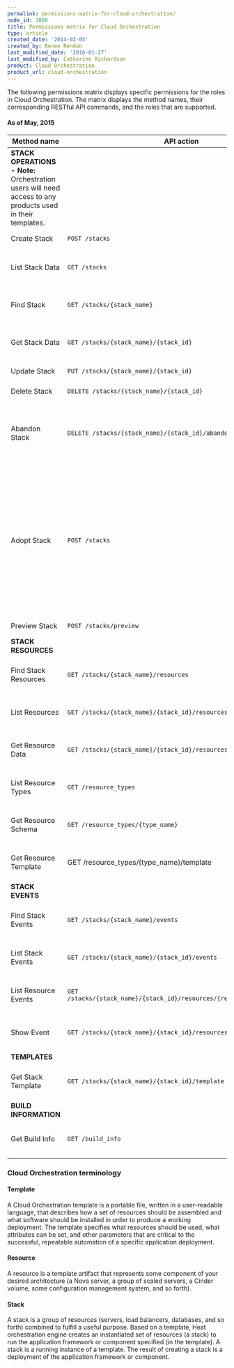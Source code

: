 ```yaml
---
permalink: permissions-matrix-for-cloud-orchestration/
node_id: 3888
title: Permissions matrix for Cloud Orchestration
type: article
created_date: '2014-02-05'
created_by: Renee Rendon
last_modified_date: '2016-01-27'
last_modified_by: Catherine Richardson
product: Cloud Orchestration
product_url: cloud-orchestration
---
```


The following permissions matrix displays specific permissions for the roles in Cloud Orchestration. The matrix displays the method names, their corresponding RESTful API commands, and the roles that are supported.

#### As of May, 2015

Method name	| API action | Role | Description
--- | --- | --- | ---
**STACK OPERATIONS - Note:** Orchestration users will need access to any products used in their templates. | | |
Create Stack | ```POST /stacks``` | **Creator  & Admin** | Creates a stack.
List Stack Data | ```GET /stacks``` |	**Observer & Creator & Admin** | Lists active stacks.
Find Stack | ```GET /stacks/{stack_name}``` | **Observer & Creator & Admin** | Finds the canonical URL for a specified stack.
Get Stack Data | ```GET /stacks/{stack_name}/{stack_id}``` | **Observer & Creator & Admin** | Gets data about a specified stack.
Update Stack | ```PUT /stacks/{stack_name}/{stack_id}``` | **Creator & Admin** | Updates a specified stack.
Delete Stack | ```DELETE /stacks/{stack_name}/{stack_id}``` | **Admin only** | Deletes a specified stack.
Abandon Stack | ```DELETE /stacks/{stack_name}/{stack_id}/abandon``` | **Admin only** | Deletes a given stack (from orchestration system database) but leaves the stack resources intact.
Adopt Stack | ```POST /stacks``` | **Creator & Admin** | This operation is similar to the Create Stack operation. Along with stack create parameters, an additional body parameter 'adopt_stack_data' must be provided (adopt_stack_data type is String). Data returned by Abandon Stack could be provided as adopt_stack_data.
Preview Stack | ```POST /stacks/preview``` | **Creator & Admin** | Previews a stack.
**STACK RESOURCES** | | |
Find Stack Resources | ```GET /stacks/{stack_name}/resources``` | **Observer & Creator & Admin** | Finds the canonical URL for the resource list of a specified stack.
List Resources | ```GET /stacks/{stack_name}/{stack_id}/resources``` | **Observer & Creator & Admin** |	Lists resources in a stack.
Get Resource Data | ```GET /stacks/{stack_name}/{stack_id}/resources/{resource_name}``` | **Observer & Creator & Admin** | Gets data for a specified resource.
List Resource Types	| ```GET /resource_types``` | **Observer & Creator & Admin** | Lists the supported template resource types.
Get Resource Schema | ```GET /resource_types/{type_name}``` | **Observer & Creator & Admin** | Gets the interface schema for a specified resource type.
Get Resource Template | GET /resource_types/{type_name}/template | **Observer & Creator & Admin** | Gets a template representation for a specified resource type.
**STACK EVENTS** | | |
Find Stack Events | ```GET /stacks/{stack_name}/events``` | **Observer & Creator & Admin** | Finds the canonical URL for the event list of a specified stack.
List Stack Events | ```GET /stacks/{stack_name}/{stack_id}/events``` | **Observer & Creator & Admin** | Lists events for a specified stack.
List Resource Events | ```GET /stacks/{stack_name}/{stack_id}/resources/{resource_name}/events``` |**Observer & Creator & Admin** | Lists events for a specified stack resource.
Show Event | ```GET /stacks/{stack_name}/{stack_id}/resources/events/{event_id}``` | **Observer & Creator & Admin** | Gets data about a specified event.
**TEMPLATES** | | |
Get Stack Template | ```GET /stacks/{stack_name}/{stack_id}/template``` | **Observer & Creator & Admin** | Gets a template for a specified stack.
**BUILD INFORMATION** | | |
Get Build Info | ```GET /build_info``` | **Observer & Creator & Admin** | Gets information about the current heat build.

### Cloud Orchestration terminology

#### Template

A Cloud Orchestration template is a portable file, written in a user-readable language, that describes how a set of resources should be assembled and what software should be installed in order to produce a working deployment. The template specifies what resources should be used, what attributes can be set, and other parameters that are critical to the successful, repeatable automation of a specific application deployment.

#### Resource

A resource is a template artifact that represents some component of your desired architecture (a Nova server, a group of scaled servers, a Cinder volume, some configuration management system, and so forth).

#### Stack

A stack is a group of resources (servers, load balancers, databases, and so forth) combined to fulfill a useful purpose. Based on a template, Heat orchestration engine creates an instantiated set of resources (a stack) to run the application framework or component specified (in the template). A stack is a running instance of a template. The result of creating a stack is a deployment of the application framework or component.
